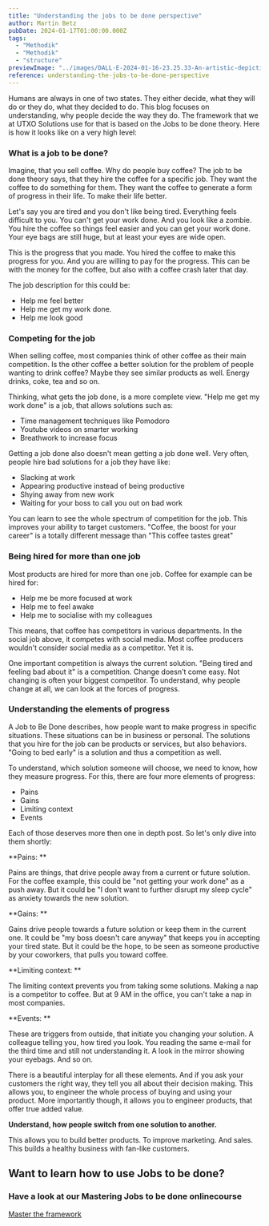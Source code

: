 ```yaml
---
title: "Understanding the jobs to be done perspective"
author: Martin Betz
pubDate: 2024-01-17T01:00:00.000Z
tags:
  - "Methodik"
  - "Methodik"
  - "structure"
previewImage: "../images/DALL·E-2024-01-16-23.25.33-An-artistic-depiction-of-a-businessman-in-an-office-with-one-wall-dedicated-to-explanations-about-customer-research.-The-wall-is-filled-with-various-.png"
reference: understanding-the-jobs-to-be-done-perspective
---
```


Humans are always in one of two states. They either decide, what they will do or they do, what they decided to do. This blog focuses on understanding, why people decide the way they do. The framework that we at UTXO Solutions use for that is based on the Jobs to be done theory. Here is how it looks like on a very high level:

### What is a job to be done?

Imagine, that you sell coffee. Why do people buy coffee? The job to be done theory says, that they hire the coffee for a specific job. They want the coffee to do something for them. They want the coffee to generate a form of progress in their life. To make their life better.

Let's say you are tired and you don't like being tired. Everything feels difficult to you. You can't get your work done. And you look like a zombie. You hire the coffee so things feel easier and you can get your work done. Your eye bags are still huge, but at least your eyes are wide open. 

This is the progress that you made. You hired the coffee to make this progress for you. And you are willing to pay for the progress. This can be with the money for the coffee, but also with a coffee crash later that day.

The job description for this could be: 

- Help me feel better 
- Help me get my work done. 
- Help me look good 

### Competing for the job

When selling coffee, most companies think of other coffee as their main competition. Is the other coffee a better solution for the problem of people wanting to drink coffee? Maybe they see similar products as well. Energy drinks, coke, tea and so on. 

Thinking, what gets the job done, is a more complete view. "Help me get my work done" is a job, that allows solutions such as:

- Time management techniques like Pomodoro
- Youtube videos on smarter working
- Breathwork to increase focus

Getting a job done also doesn't mean getting a job done well. Very often, people hire bad solutions for a job they have like:

- Slacking at work
- Appearing productive instead of being productive
- Shying away from new work
- Waiting for your boss to call you out on bad work

You can learn to see the whole spectrum of competition for the job. This improves your ability to target customers. "Coffee, the boost for your career" is a totally different message than "This coffee tastes great"

### Being hired for more than one job

Most products are hired for more than one job. Coffee for example can be hired for:

- Help me be more focused at work
- Help me to feel awake
- Help me to socialise with my colleagues

This means, that coffee has competitors in various departments. In the social job above, it competes with social media. Most coffee producers wouldn't consider social media as a competitor. Yet it is.

One important competition is always the current solution. "Being tired and feeling bad about it" is a competition. Change doesn't come easy. Not changing is often your biggest competitor. To understand, why people change at all, we can look at the forces of progress. 

### Understanding the elements of progress

A Job to Be Done describes, how people want to make progress in specific situations. These situations can be in business or personal. The solutions that you hire for the job can be products or services, but also behaviors. "Going to bed early" is a solution and thus a competition as well.

To understand, which solution someone will choose, we need to know, how they measure progress. For this, there are four more elements of progress:

- Pains
- Gains
- Limiting context
- Events

Each of those deserves more then one in depth post. So let's only dive into them shortly:

**Pains:
**

Pains are things, that drive people away from a current or future solution. For the coffee example, this could be "not getting your work done" as a push away. But it could be "I don't want to further disrupt my sleep cycle" as anxiety towards the new solution. 

**Gains:
**

Gains drive people towards a future solution or keep them in the current one. It could be "my boss doesn't care anyway" that keeps you in accepting your tired state. But it could be the hope, to be seen as someone productive by your coworkers, that pulls you toward coffee. 

**Limiting context:
**

The limiting context prevents you from taking some solutions. Making a nap is a competitor to coffee. But at 9 AM in the office, you can't take a nap in most companies. 

**Events:
**

These are triggers from outside, that initiate you changing your solution. A colleague telling you, how tired you look. You reading the same e-mail for the third time and still not understanding it. A look in the mirror showing your eyebags. And so on. 

There is a beautiful interplay for all these elements. And if you ask your customers the right way, they tell you all about their decision making. This allows you, to engineer the whole process of buying and using your product. More importantly though, it allows you to engineer products, that offer true added value.

**Understand, how people switch from one solution to another.** 

This allows you to build better products. To improve marketing. And sales. This builds a healthy business with fan-like customers. 

## Want to learn how to use Jobs to be done?

### Have a look at our Mastering Jobs to be done onlinecourse

[Master the framework](/services/mastering-jobs-to-be-done-online-workshop/)
